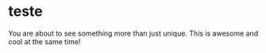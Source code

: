 # teste

You are about to see something more than just unique. This is awesome and cool at the same time!
